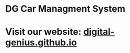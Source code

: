 # DG Car Managment System

# Visit our website: [digital-genius.github.io](http://digital-genius.github.io)
